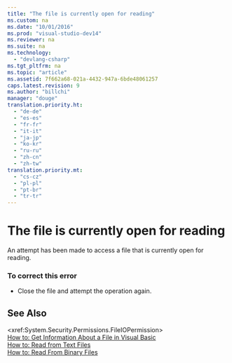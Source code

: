 ```yaml
---
title: "The file is currently open for reading"
ms.custom: na
ms.date: "10/01/2016"
ms.prod: "visual-studio-dev14"
ms.reviewer: na
ms.suite: na
ms.technology: 
  - "devlang-csharp"
ms.tgt_pltfrm: na
ms.topic: "article"
ms.assetid: 7f662a68-021a-4432-947a-6bde48061257
caps.latest.revision: 9
ms.author: "billchi"
manager: "douge"
translation.priority.ht: 
  - "de-de"
  - "es-es"
  - "fr-fr"
  - "it-it"
  - "ja-jp"
  - "ko-kr"
  - "ru-ru"
  - "zh-cn"
  - "zh-tw"
translation.priority.mt: 
  - "cs-cz"
  - "pl-pl"
  - "pt-br"
  - "tr-tr"
---
```

# The file is currently open for reading
An attempt has been made to access a file that is currently open for reading.  
  
### To correct this error  
  
-   Close the file and attempt the operation again.  
  
## See Also  
 \<xref:System.Security.Permissions.FileIOPermission>   
 [How to: Get Information About a File in Visual Basic](http://msdn.microsoft.com/ca0720ec-f40e-4c11-9748-0ce1685c78f0)   
 [How to: Read from Text Files](../Topic/How%20to:%20Read%20From%20Text%20Files%20in%20Visual%20Basic.md)   
 [How to: Read From Binary Files](../Topic/How%20to:%20Read%20From%20Binary%20Files%20in%20Visual%20Basic.md)